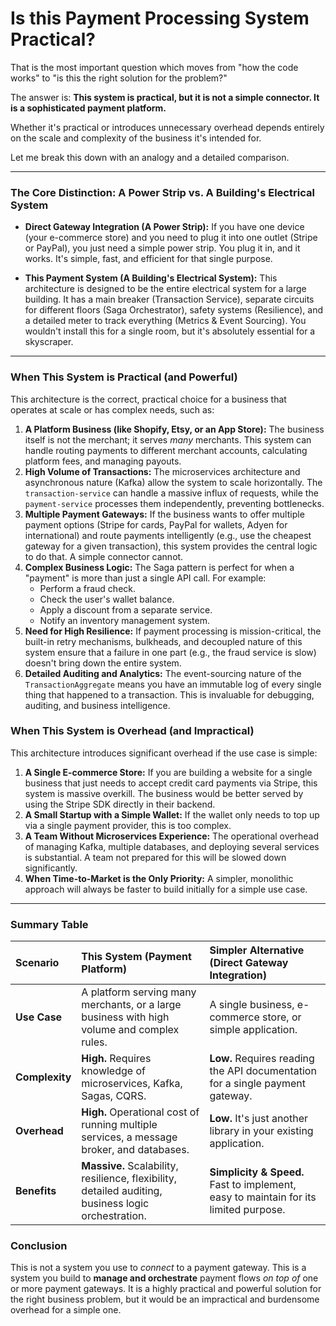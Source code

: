 # Is this Payment Processing System Practical?

That is the most important question which moves from "how the code works" to "is this the right solution for the problem?"

The answer is: **This system is practical, but it is not a simple connector. It is a sophisticated payment platform.**

Whether it's practical or introduces unnecessary overhead depends entirely on the scale and complexity of the business it's intended for.

Let me break this down with an analogy and a detailed comparison.

---

### The Core Distinction: A Power Strip vs. A Building's Electrical System

*   **Direct Gateway Integration (A Power Strip):** If you have one device (your e-commerce store) and you need to plug it into one outlet (Stripe or PayPal), you just need a simple power strip. You plug it in, and it works. It's simple, fast, and efficient for that single purpose.

*   **This Payment System (A Building's Electrical System):** This architecture is designed to be the entire electrical system for a large building. It has a main breaker (Transaction Service), separate circuits for different floors (Saga Orchestrator), safety systems (Resilience), and a detailed meter to track everything (Metrics & Event Sourcing). You wouldn't install this for a single room, but it's absolutely essential for a skyscraper.

---

### When This System is Practical (and Powerful)

This architecture is the correct, practical choice for a business that operates at scale or has complex needs, such as:

1.  **A Platform Business (like Shopify, Etsy, or an App Store):** The business itself is not the merchant; it serves *many* merchants. This system can handle routing payments to different merchant accounts, calculating platform fees, and managing payouts.
2.  **High Volume of Transactions:** The microservices architecture and asynchronous nature (Kafka) allow the system to scale horizontally. The `transaction-service` can handle a massive influx of requests, while the `payment-service` processes them independently, preventing bottlenecks.
3.  **Multiple Payment Gateways:** If the business wants to offer multiple payment options (Stripe for cards, PayPal for wallets, Adyen for international) and route payments intelligently (e.g., use the cheapest gateway for a given transaction), this system provides the central logic to do that. A simple connector cannot.
4.  **Complex Business Logic:** The Saga pattern is perfect for when a "payment" is more than just a single API call. For example:
    *   Perform a fraud check.
    *   Check the user's wallet balance.
    *   Apply a discount from a separate service.
    *   Notify an inventory management system.
5.  **Need for High Resilience:** If payment processing is mission-critical, the built-in retry mechanisms, bulkheads, and decoupled nature of this system ensure that a failure in one part (e.g., the fraud service is slow) doesn't bring down the entire system.
6.  **Detailed Auditing and Analytics:** The event-sourcing nature of the `TransactionAggregate` means you have an immutable log of every single thing that happened to a transaction. This is invaluable for debugging, auditing, and business intelligence.

### When This System is Overhead (and Impractical)

This architecture introduces significant overhead if the use case is simple:

1.  **A Single E-commerce Store:** If you are building a website for a single business that just needs to accept credit card payments via Stripe, this system is massive overkill. The business would be better served by using the Stripe SDK directly in their backend.
2.  **A Small Startup with a Simple Wallet:** If the wallet only needs to top up via a single payment provider, this is too complex.
3.  **A Team Without Microservices Experience:** The operational overhead of managing Kafka, multiple databases, and deploying several services is substantial. A team not prepared for this will be slowed down significantly.
4.  **When Time-to-Market is the Only Priority:** A simpler, monolithic approach will always be faster to build initially for a simple use case.

---

### Summary Table

| Scenario | This System (Payment Platform) | Simpler Alternative (Direct Gateway Integration) |
| :--- | :--- | :--- |
| **Use Case** | A platform serving many merchants, or a large business with high volume and complex rules. | A single business, e-commerce store, or simple application. |
| **Complexity** | **High.** Requires knowledge of microservices, Kafka, Sagas, CQRS. | **Low.** Requires reading the API documentation for a single payment gateway. |
| **Overhead** | **High.** Operational cost of running multiple services, a message broker, and databases. | **Low.** It's just another library in your existing application. |
| **Benefits** | **Massive.** Scalability, resilience, flexibility, detailed auditing, business logic orchestration. | **Simplicity & Speed.** Fast to implement, easy to maintain for its limited purpose. |

### Conclusion

This is not a system you use to *connect* to a payment gateway. This is a system you build to **manage and orchestrate** payment flows *on top of* one or more payment gateways. It is a highly practical and powerful solution for the right business problem, but it would be an impractical and burdensome overhead for a simple one.

